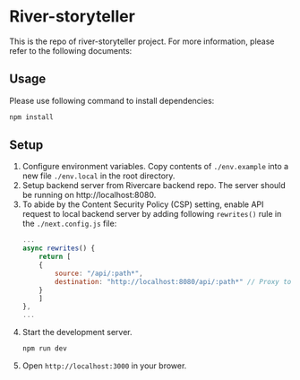 # River-storyteller

This is the repo of river-storyteller project.
For more information, please refer to the following documents:

## Usage

Please use following command to install dependencies:

```bash
npm install
```

## Setup

1. Configure environment variables. Copy contents of `./env.example` into a new file `./env.local` in the root directory.
2. Setup backend server from Rivercare backend repo. The server should be running on http://localhost:8080.
3. To abide by the Content Security Policy (CSP) setting, enable API request to local backend server by adding following `rewrites()` rule in the `./next.config.js` file:
   ```js
   ...
   async rewrites() {
       return [
       {
           source: "/api/:path*",
           destination: "http://localhost:8080/api/:path*" // Proxy to Backend
       }
       ]
   },
   ...
   ```
4. Start the development server.
   ```bash
   npm run dev
   ```
5. Open `http://localhost:3000` in your brower.
